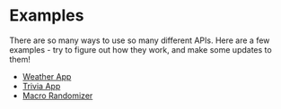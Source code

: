 # Examples
There are so many ways to use so many different APIs. Here are a few examples - try to figure out how they work, and make some updates to them!

- [Weather App](Examples/Weather.md)
- [Trivia App](Examples/Trivia.md)
- [Macro Randomizer](Examples/MacroRandomizer.md)
